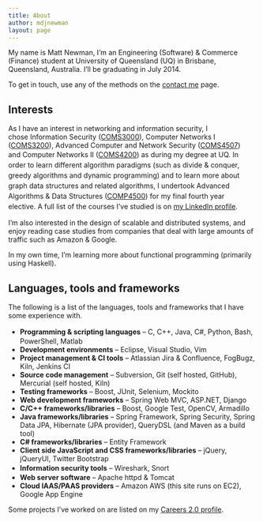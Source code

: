 ```yaml
---
title: About
author: mdjnewman
layout: page
---
```

My name is Matt Newman, I&#8217;m an Engineering (Software) & Commerce (Finance) student at University of Queensland (UQ) in Brisbane, Queensland, Australia. I&#8217;ll be graduating in July 2014.

To get in touch, use any of the methods on the [contact me][1] page.

## Interests

As I have an interest in networking and information security, I chose Information Security ([COMS3000][2]), Computer Networks I ([COMS3200][3]), Advanced Computer and Network Security ([COMS4507][4]) and Computer Networks II ([COMS4200][5]) as during my degree at UQ. <span style="line-height: 1.5;">In order to learn different algorithm paradigms (such as divide & conquer, greedy algorithms and dynamic programming) and to learn more about graph data structures and related algorithms, </span><span style="line-height: 1.5;">I undertook Advanced Algorithms & Data Structures (</span><a style="line-height: 1.5;" title="COMP4500" href="https://www.uq.edu.au/study/course.html?course_code=COMP4500&offer=53544c554332494e&year=2012">COMP4500</a><span style="line-height: 1.5;">) for my final fourth year elective. </span><span style="line-height: 1.5;">A full list of the courses I&#8217;ve studied is on </span><a style="line-height: 1.5;" title="Matt Newman | LinkedIn" href="http://au.linkedin.com/in/mdjnewman/">my LinkedIn profile</a>.

I&#8217;m also interested in the design of scalable and distributed systems, and enjoy reading case studies from companies that deal with large amounts of traffic such as Amazon & Google.

In my own time, I&#8217;m learning more about functional programming (primarily using Haskell).

## Languages, tools and frameworks

The following is a list of the languages, tools and frameworks that I have some experience with.

  * <strong style="line-height: 1.5;">Programming & scripting languages</strong><span style="line-height: 1.5;"> &#8211; C, C++, Java, C#, Python, Bash, PowerShell, Matlab</span>
  * **Development environments** &#8211; Eclipse, Visual Studio, Vim
  * **Project management & CI tools** &#8211; Atlassian Jira & Confluence, FogBugz, Kiln, Jenkins CI
  * **Source code management** &#8211; Subversion, Git (self hosted, GitHub), Mercurial (self hosted, Kiln)
  * **Testing frameworks** &#8211; Boost, JUnit, Selenium, Mockito
  * **Web development frameworks** &#8211; Spring Web MVC, ASP.NET, Django
  * **C/C++ **frameworks/libraries**** &#8211; Boost, Google Test, OpenCV, Armadillo
  * **Java frameworks/libraries** &#8211; Spring Framework, Spring Security, Spring Data JPA, Hibernate (JPA provider), QueryDSL (and Maven as a build tool)
  * **C# frameworks/libraries** &#8211; Entity Framework
  * **Client side JavaScript and CSS frameworks/libraries** &#8211; jQuery, jQueryUI, Twitter Bootstrap
  * <strong style="line-height: 1.5;">Information security tools</strong> &#8211; Wireshark, Snort
  * **Web server software** &#8211; Apache httpd & Tomcat
  * **Cloud IAAS/PAAS providers** &#8211; Amazon AWS (this site runs on EC2), Google App Engine

Some projects I&#8217;ve worked on are listed on my [Careers 2.0 profile][6].

 [1]: http://mdjnewman.me/contact-me/ "Contact me"
 [2]: http://www.uq.edu.au/study/course.html?course_code=COMS3000&offer=53544c554332494e&year=2012 "COMS3000"
 [3]: http://www.uq.edu.au/study/course.html?course_code=COMS3200&offer=53544c554332494e&year=2011 "COMS3200"
 [4]: https://www.uq.edu.au/study/course.html?course_code=COMS4507&offer=53544c554331494e&year=2013 "COMS4507"
 [5]: http://www.uq.edu.au/study/course.html?course_code=COMS4200&offer=53544c554332494e&year=2013 "COMS4200"
 [6]: http://careers.stackoverflow.com/mdjnewman